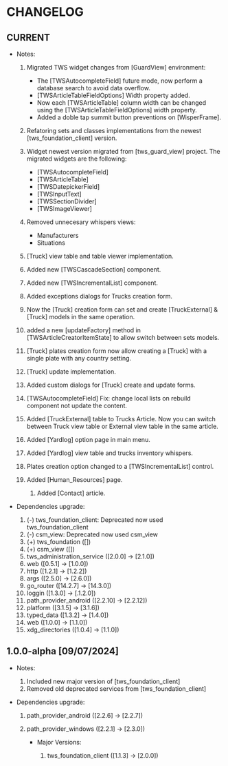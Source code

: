 # CHANGELOG

## CURRENT

- Notes:
    1. Migrated TWS widget changes from [GuardView] environment: 
        - The [TWSAutocompleteField] future mode, now perform a database search to avoid data overflow.
        - [TWSArticleTableFieldOptions] Width property added.
        - Now each [TWSArticleTable] column width can be changed using the [TWSArticleTableFieldOptions] width property.
        - Added a doble tap summit button preventions on [WisperFrame].

    1. Refatoring sets and classes implementations from the newest [tws_foundation_client] version.
    2. Widget newest version migrated from [tws_guard_view] project. The migrated widgets are the following:
        - [TWSAutocompleteField]
        - [TWSArticleTable]
        - [TWSDatepickerField]
        - [TWSInputText]
        - [TWSSectionDivider]
        - [TWSImageViewer]
    3. Removed unnecesary whispers views:
        - Manufacturers
        - Situations
    4. [Truck] view table and table viewer implementation.
    5. Added new [TWSCascadeSection] component.
    6. Added new [TWSIncrementalList] component.
    7. Added exceptions dialogs for Trucks creation form.
    8. Now the [Truck] creation form can set and create [TruckExternal] & [Truck] models
    in the same operation.
    9. added a new [updateFactory] method in [TWSArticleCreatorItemState] to allow switch between sets models.
    10. [Truck] plates creation form now allow creating a [Truck] with a single plate with any country setting.
    11. [Truck] update implementation.
    12. Added custom dialogs for [Truck] create and update forms.
    13. [TWSAutocompleteField] Fix: change local lists on rebuild component not update the content.
    14. Added [TruckExternal] table to Trucks Article. Now you can switch between Truck view table or External view table in the same article.
    15. Added [Yardlog] option page in main menu.
    16. Added [Yardlog] view table and trucks inventory whispers.
    17. Plates creation option changed to a [TWSIncrementalList] control.

    18. Added [Human_Resources] page.

        1. Added [Contact] article.

- Dependencies upgrade:
    1. (-) tws_foundation_client: Deprecated now used tws_foundation_client
    2. (-) csm_view: Deprecated now used csm_view
    3. (+) tws_foundation ([])
    4. (+) csm_view ([])
    5. tws_administration_service ([2.0.0] -> [2.1.0])
    6. web ([0.5.1] -> [1.0.0])
    7. http ([1.2.1] -> [1.2.2])
    8. args ([2.5.0] -> [2.6.0])
    9. go_router ([14.2.7] -> [14.3.0])
    10. loggin ([1.3.0] -> [.1.2.0])
    11. path_provider_android ([2.2.10] -> [2.2.12])
    12. platform ([3.1.5] -> [3.1.6])
    13. typed_data ([1.3.2] -> [1.4.0])
    14. web ([1.0.0] -> [1.1.0])
    15. xdg_directories ([1.0.4] -> [1.1.0])

## 1.0.0-alpha [09/07/2024]

- Notes:

    1. Included new major version of [tws_foundation_client]
    2. Removed old deprecated services from [tws_foundation_client]

- Dependencies upgrade:

    1. path_provider_android ([2.2.6] -> [2.2.7])
    2. path_provider_windows ([2.2.1] -> [2.3.0])

        - Major Versions:

            1. tws_foundation_client ([1.1.3] -> [2.0.0])
